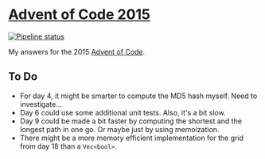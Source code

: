# [Advent of Code 2015](https://adventofcode.com/2015)

[![Pipeline status][workflows-CI-badge]][actions]

My answers for the 2015 [Advent of Code](https://adventofcode.com/2015).

## To Do

* For day 4, it might be smarter to compute the MD5 hash myself. Need to investigate...
* Day 6 could use some additional unit tests. Also, it's a bit slow.
* Day 9 could be made a bit faster by computing the shortest and the longest path in one go. Or maybe just by using memoization.
* There might be a more memory efficient implementation for the grid from day 18 than a `Vec<bool>`.


[workflows-CI-badge]: https://github.com/rjvdw/advent-of-code/workflows/CI%202015/badge.svg
[actions]: https://github.com/rjvdw/advent-of-code/actions?query=workflow%3A%22CI+2015%22
